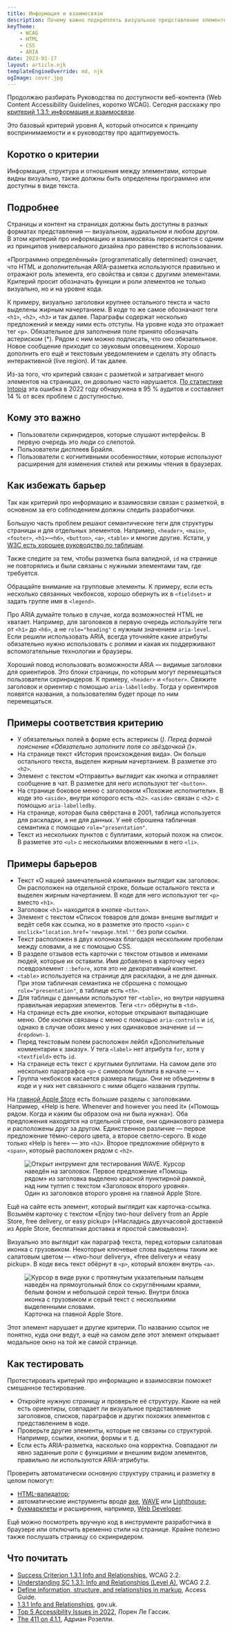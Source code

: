 ```yaml
---
title: Информация и взаимосвязи
description: Почему важно подкреплять визуальное представление элементов правильной разметкой.
keyTheme:
    - WCAG
    - HTML
    - CSS
    - ARIA
date: 2023-01-17
layout: article.njk
templateEngineOverride: md, njk
ogImage: cover.jpg
---
```

Продолжаю разбирать Руководства по доступности веб-контента (Web Content Accessibility Guidelines, коротко WCAG). Сегодня расскажу про [критерий 1.3.1: информация и взаимосвязи](https://www.w3.org/TR/WCAG22/#info-and-relationships).

Это базовый критерий уровня A, который относится к принципу воспринимаемости и к руководству про адаптируемость.

## Коротко о критерии

Информация, структура и отношения между элементами, которые видны визуально, также должны быть определены программно или доступны в виде текста.

## Подробнее

Страницы и контент на страницах должны быть доступны в разных форматах представления — визуальном, аудиальном и любом другом. В этом критерий про информацию и взаимосвязь пересекается с одним из принципов универсального дизайна про равенство в использовании.

«Программно определённый» (programmatically determined) означает, что HTML и дополнительная ARIA-разметка используются правильно и отражают роль элемента, его свойства и связи с другими элементами. Критерий просит обозначать функции и роли элементов не только визуально, но и на уровне кода.

К примеру, визуально заголовки крупнее остального текста и часто выделены жирным начертанием. В коде то же самое обозначают теги `<h1>`, `<h2>`, `<h3>` и так далее. Параграфы содержат несколько предложений и между ними есть отступы. На уровне кода это отражает тег `<p>`. Обязательное для заполнения поле принято обозначать астериском (*). Рядом с ним можно подписать, что оно обязательное. Новое сообщение приходит со звуковым оповещением. Хорошо дополнить его ещё и текстовым уведомлением и сделать эту область интерактивной (live region). И так далее.

Из-за того, что критерий связан с разметкой и затрагивает много элементов на страницах, он довольно часто нарушается. [По статистике Intopia](https://intopia.digital/articles/top-5-critical-accessibility-issues-in-2022/) эта ошибка в 2022 году обнаружена в 95 % аудитов и составляет 14 % от всех проблем с доступностью.

## Кому это важно

- Пользователи скринридеров, которые слушают интерфейсы. В первую очередь это люди со слепотой.
- Пользователи дисплеев Брайля.
- Пользователи с когнитивными особенностями, которые используют расширения для изменения стилей или режимы чтения в браузерах.

## Как избежать барьер

Так как критерий про информацию и взаимосвязи связан с разметкой, в основном за его соблюдением должны следить разработчики.

Большую часть проблем решают семантические теги для структуры страницы и для отдельных элементов. Например, `<header>`, `<main>`, `<footer>`, `<h1>`–`<h6>`, `<button>`, `<a>`, `<table>` и многие другие. Кстати, у [W3C есть хорошее руководство по таблицам](https://www.w3.org/WAI/tutorials/tables/).

Также следите за тем, чтобы разметка была валидной, `id` на странице не повторялись и были связаны с нужными элементами там, где требуется.

Обращайте внимание на групповые элементы. К примеру, если есть несколько связанных чекбоксов, хорошо обернуть их в `<fieldset>` и задать группе имя в `<legend>`.

Про ARIA думайте только в случае, когда возможностей HTML не хватает. Например, для заголовков в первую очередь используйте теги от `<h1>` до `<h6>`, а не `role="heading"` с нужным значением `aria-level`. Если решили использовать ARIA, всегда уточняйте какие атрибуты обязательно нужно использовать с ролями и какая их поддерживают вспомогательные технологии и браузеры.

Хороший повод использовать возможности ARIA — видимые заголовки для ориентиров. Это блоки страницы, по которым могут перемещаться пользователи скринридеров. К примеру, `<header>` и `<footer>`. Свяжите заголовок и ориентир с помощью `aria-labelledby`. Тогда у ориентиров появятся названия, а пользователям будет проще по ним перемещаться.

## Примеры соответствия критерию

- У обязательных полей в форме есть астериксы (*). Перед формой пояснение «Обязательно заполните поля со звёздочкой (*)».
- На странице текст «История происхождения вида». Он больше остального текста, выделен жирным начертанием. В разметке это `<h2>`.
- Элемент с текстом «Отправить» выглядит как кнопка и отправляет сообщение в чат. В разметке для него используют тег `<button>`.
- На странице боковое меню с заголовком «Похожие исполнители». В коде это `<aside>`, внутри которого есть `<h2>`. `<aside>` связан с `<h2>` с помощью `aria-labelledby`.
- На странице, которая была свёрстана в 2001, таблица используется для раскладки, а не для данных. У неё сброшена табличная семантика с помощью `role="presentation"`.
- Текст из нескольких пунктов с буллитами, который похож на список. В разметке это `<ul>` с несколькими вложенными в него `<li>`.

## Примеры барьеров

- Текст «О нашей замечательной компании» выглядит как заголовок. Он расположен на отдельной строке, больше остального текста и выделен жирным начертанием. В коде для него используют тег `<p>` вместо `<h1>`.
- Заголовок `<h1>` находится в кнопке `<button>`.
- Элемент с текстом «Список товаров для дома» внешне выглядит и ведёт себя как ссылка, но в разметке это просто `<span>` с `onclick="location.href='newpage.html'"` без роли ссылки.
- Текст расположен в двух колонках благодаря нескольким пробелам между словами, а не с помощью CSS.
- В разделе отзывов есть карточки с текстом отзывов и именами людей, которые их оставили. Имя добавлено в карточку через псевдоэлемент `::before`, хотя это не декоративный контент.
- `<table>` используется на странице для раскладки, а не для данных. При этом табличная семантика не сброшена с помощью `role="presentation"`, в таблице есть `<th>`.
- Для таблицы с данными используют тег `<table>`, но внутри нарушена правильная иерархия элементов. Теги `<tr>` обёрнуты в `<td>`.
- На странице есть двe кнопки, которые открывают выпадающие меню. Обе кнопки связаны с меню с помощью `aria-controls` и `id`, однако в случае обоих меню у них одинаковое значение `id` — `dropdown-1`.
- Перед текстовым полем расположен лейбл «Дополнительные комментарии к заказу». У тега `<label>` нет атрибута `for`, хотя у `<textfield>` есть `id`.
- На странице есть текст с круглыми буллитами. На самом деле это несколько параграфов `<p>` с символом буллита в начале — `∙`.
- Группа чекбоксов касается размера пиццы. Они не объединены в коде и у них нет связанного с ними общего названия группы.

На [главной Apple Store](https://www.apple.com/store) есть большие разделы с заголовками. Например, «Help is here. Whenever and however you need it» («Помощь рядом. Когда и каким бы образом она ни была нужна»). Оба предложения находятся на отдельной строке, они одинакового размера и расположены друг за другом. Единственное различие — первое предложение тёмно-серого цвета, а второе светло-серого. В коде только «Help is here» — это `<h2>`. Второе предложение обёрнуто в `<span>`, который расположен рядом с `<h2>`.

<figure class="article__image">
  <img
    class="article__image-item"
    src="images/apple-store-heading.png"
    alt="Открыт интрумент для тестирования WAVE. Курсор наведён на заголовок. Первое предложение «Помощь рядом» из заголовка выделено красной пунктирной рамкой, над ним тултип с текстом «Заголовок второго уровня»."
  >
  <figcaption class="article__image-caption">
    Один из заголовков второго уровня на главной Apple Store.
  </figcaption>
</figure>

Ещё на сайте есть элемент, который выглядит как карточка-ссылка. Возьмём карточку с текстом «Enjoy two-hour delivery from an Apple Store, free delivery, or easy pickup» («Насладись двухчасовой доставкой из Apple Store, бесплатная доставка и простой самовывоз»).

Визуально это выглядит как параграф текста, перед которым салатовая иконка с грузовиком. Некоторые ключевые слова выделены таким же салатовым цветом — «two-hour delivery», «free delivery» и «easy pickup». В коде весь текст обёрнут в `<p>`, который вложен внутрь `<a>`.

<figure class="article__image">
  <img
    class="article__image-item"
    src="images/apple-store-link.png"
    alt="Курсор в виде руки с протянутым указательным пальцем наведён на прямоугольный блок со скруглёнными краями, белым фоном и небольшой серой тенью. Внутри блока иконка с грузовиком и серый текст с несколькими выделенными словами."
  >
  <figcaption class="article__image-caption">
    Карточка на главной Apple Store.
  </figcaption>
</figure>

Этот элемент нарушает и другие критерии. По названию ссылок не понятно, куда они ведут, а ещё на самом деле этот элемент открывает модальное окно на той же самой странице.

## Как тестировать

Протестировать критерий про информацию и взаимосвязи поможет смешанное тестирование.

- Откройте нужную страницу и проверьте её структуру. Какие на ней есть ориентиры, совпадает ли визуальное представление заголовков, списков, параграфов и других похожих элементов с представлением в коде.
- Проверьте другие элементы, которые не связаны со структурой. Например, ссылки, кнопки, формы и т. д.
- Если есть ARIA-разметка, насколько она корректна. Совпадают ли явно заданные роли с функциями и внешним видом элементов, правильно ли используются ARIA-атрибуты.

Проверить автоматически основную структуру страниц и разметку в целом помогут:

- [HTML-валидатор](https://validator.w3.org);
- автоматические инструменты вроде [axe](https://www.deque.com/axe/), [WAVE](https://wave.webaim.org) или [Lighthouse](https://developer.chrome.com/docs/lighthouse/accessibility/);
- [букмарклеты](https://accessibility-bookmarklets.org/install.html) и расширения, например, [Web Developer](https://chrispederick.com/work/web-developer/).

Ещё можно посмотреть вручную код в инструменте разработчика в браузере или отключить временно стили на странице. Крайне полезно также послушать страницу со скринридером.

## Что почитать

- [Success Criterion 1.3.1 Info and Relationships](https://www.w3.org/TR/WCAG22/#info-and-relationships), WCAG 2.2.
- [Understanding SC 1.3.1: Info and Relationships (Level A)](https://www.w3.org/WAI/WCAG22/Understanding/info-and-relationships.html), WCAG 2.2.
- [Define information, structure, and relationships in markup](https://www.accessguide.io/guide/info-structure-relationships), Access Guide.
- [1.3.1 Info and Relationships](https://github.com/alphagov/wcag-primer/wiki/1.3.1), gov.uk.
- [Top 5 Accessibility Issues in 2022](https://intopia.digital/articles/top-5-critical-accessibility-issues-in-2022/), Лорен Ле Гассик.
- [The 411 on 4.1.1](https://adrianroselli.com/2022/12/the-411-on-4-1-1.html), Адриан Розелли.
